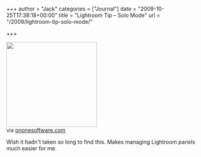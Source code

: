 +++
author = "Jack"
categories = ["Journal"]
date = "2009-10-25T17:38:18+00:00"
title = "Lightroom Tip – Solo Mode"
url = "/2009/lightroom-tip-solo-mode/"

+++

<div class="posterous_bookmarklet_entry">
  <a href="http://www.ononesoftware.com/blog/2008/02/23/lightroom-tip-solo-mode/"><img src="https://posterous.com/getfile/files.posterous.com/jackbaty/mdkovrEvuCBfpEHFqfgFclbbGFfiojpzinbABmtGJzkvbbnnFzkBsivEadgc/media_httpwwwononesoftwarecombloglightroompresetssolomodepng_tbgFabqEbfvgxFB.png.scaled500.png" width="238" height="223" /> </a> 
  
  <div class="posterous_quote_citation">
    via <a href="http://www.ononesoftware.com/blog/2008/02/23/lightroom-tip-solo-mode/">ononesoftware.com</a>
  </div>
  
  <p>
    Wish it hadn't taken so long to find this. Makes managing Lightroom panels much easier for me.
  </p>
</div>